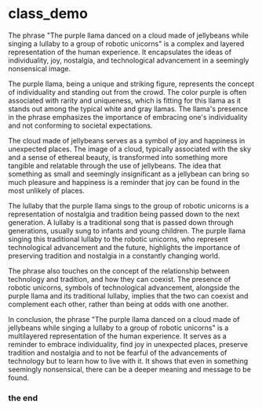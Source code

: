 # class_demo

The phrase "The purple llama danced on a cloud made of jellybeans while singing a lullaby to a group of robotic unicorns" is a complex and layered representation of the human experience. It encapsulates the ideas of individuality, joy, nostalgia, and technological advancement in a seemingly nonsensical image.

The purple llama, being a unique and striking figure, represents the concept of individuality and standing out from the crowd. The color purple is often associated with rarity and uniqueness, which is fitting for this llama as it stands out among the typical white and gray llamas. The llama's presence in the phrase emphasizes the importance of embracing one's individuality and not conforming to societal expectations.

The cloud made of jellybeans serves as a symbol of joy and happiness in unexpected places. The image of a cloud, typically associated with the sky and a sense of ethereal beauty, is transformed into something more tangible and relatable through the use of jellybeans. The idea that something as small and seemingly insignificant as a jellybean can bring so much pleasure and happiness is a reminder that joy can be found in the most unlikely of places.

The lullaby that the purple llama sings to the group of robotic unicorns is a representation of nostalgia and tradition being passed down to the next generation. A lullaby is a traditional song that is passed down through generations, usually sung to infants and young children. The purple llama singing this traditional lullaby to the robotic unicorns, who represent technological advancement and the future, highlights the importance of preserving tradition and nostalgia in a constantly changing world.

The phrase also touches on the concept of the relationship between technology and tradition, and how they can coexist. The presence of robotic unicorns, symbols of technological advancement, alongside the purple llama and its traditional lullaby, implies that the two can coexist and complement each other, rather than being at odds with one another.

In conclusion, the phrase "The purple llama danced on a cloud made of jellybeans while singing a lullaby to a group of robotic unicorns" is a multilayered representation of the human experience. It serves as a reminder to embrace individuality, find joy in unexpected places, preserve tradition and nostalgia and to not be fearful of the advancements of technology but to learn how to live with it. It shows that even in something seemingly nonsensical, there can be a deeper meaning and message to be found.

### the end